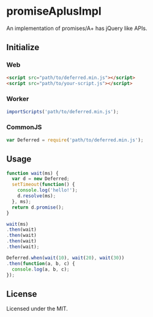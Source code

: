 # promiseAplusImpl

An implementation of promises/A+ has jQuery like APIs.

## Initialize

### Web

```html
<script src="path/to/deferred.min.js"></script>
<script src="path/to/your-script.js"></script>
```

### Worker

```javascript
importScripts('path/to/deferred.min.js');
```

### CommonJS

```javascript
var Deferred = require('path/to/deferred.min.js');
```

## Usage

```javascript
function wait(ms) {
  var d = new Deferred;
  setTimeout(function() {
    console.log('hello!');
    d.resolve(ms);
  }, ms);
  return d.promise();
}

wait(ms)
.then(wait)
.then(wait)
.then(wait)
.then(wait);

Deferred.when(wait(10), wait(20), wait(30))
.then(function(a, b, c) {
  console.log(a, b, c);
});
```

## License

Licensed under the MIT.